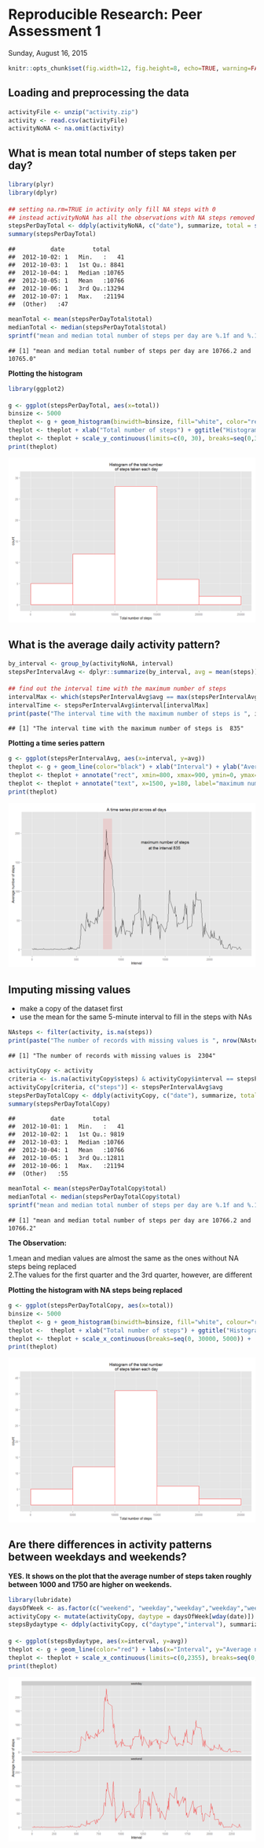 # Reproducible Research: Peer Assessment 1
Sunday, August 16, 2015  


```r
knitr::opts_chunk$set(fig.width=12, fig.height=8, echo=TRUE, warning=FALSE, message=FALSE, fig.path='figure/')
```


## Loading and preprocessing the data

```r
activityFile <- unzip("activity.zip")
activity <- read.csv(activityFile)
activityNoNA <- na.omit(activity)
```




## What is mean total number of steps taken per day?

```r
library(plyr)
library(dplyr)

## setting na.rm=TRUE in activity only fill NA steps with 0
## instead activityNoNA has all the observations with NA steps removed
stepsPerDayTotal <- ddply(activityNoNA, c("date"), summarize, total = sum(steps))
summary(stepsPerDayTotal)
```

```
##          date        total      
##  2012-10-02: 1   Min.   :   41  
##  2012-10-03: 1   1st Qu.: 8841  
##  2012-10-04: 1   Median :10765  
##  2012-10-05: 1   Mean   :10766  
##  2012-10-06: 1   3rd Qu.:13294  
##  2012-10-07: 1   Max.   :21194  
##  (Other)   :47
```

```r
meanTotal <- mean(stepsPerDayTotal$total)
medianTotal <- median(stepsPerDayTotal$total)
sprintf("mean and median total number of steps per day are %.1f and %.1f", meanTotal, medianTotal)
```

```
## [1] "mean and median total number of steps per day are 10766.2 and 10765.0"
```


**Plotting the histogram**

```r
library(ggplot2)

g <- ggplot(stepsPerDayTotal, aes(x=total))
binsize <- 5000
theplot <- g + geom_histogram(binwidth=binsize, fill="white", color="red", origin=0)
theplot <- theplot + xlab("Total number of steps") + ggtitle("Histogram of the total number\n of steps taken each day")
theplot <- theplot + scale_y_continuous(limits=c(0, 30), breaks=seq(0,30,5))
print(theplot)
```

![](figure/plotHist-1.png) 



## What is the average daily activity pattern?

```r
by_interval <- group_by(activityNoNA, interval)
stepsPerIntervalAvg <- dplyr::summarize(by_interval, avg = mean(steps))

## find out the interval time with the maximum number of steps
intervalMax <- which(stepsPerIntervalAvg$avg == max(stepsPerIntervalAvg$avg))
intervalTime <- stepsPerIntervalAvg$interval[intervalMax]
print(paste("The interval time with the maximum number of steps is ", intervalTime))
```

```
## [1] "The interval time with the maximum number of steps is  835"
```
**Plotting a time series pattern**

```r
g <- ggplot(stepsPerIntervalAvg, aes(x=interval, y=avg))
theplot <- g + geom_line(color="black") + xlab("Interval") + ylab("Average number of steps") + ggtitle("A time series plot across all days")
theplot <- theplot + annotate("rect", xmin=800, xmax=900, ymin=0, ymax=225, alpha=.1,fill="red")
theplot <- theplot + annotate("text", x=1500, y=180, label="maximum number of steps\nat the interval 835 ")
print(theplot)
```

![](figure/plotPattern-1.png) 


## Imputing missing values
- make a copy of the dataset first
- use the mean for the same 5-minute interval to fill in the steps with NAs


```r
NAsteps <- filter(activity, is.na(steps))
print(paste("The number of records with missing values is ", nrow(NAsteps)))
```

```
## [1] "The number of records with missing values is  2304"
```

```r
activityCopy <- activity
criteria <- is.na(activityCopy$steps) & activityCopy$interval == stepsPerIntervalAvg$interval
activityCopy[criteria, c("steps")] <- stepsPerIntervalAvg$avg
stepsPerDayTotalCopy <- ddply(activityCopy, c("date"), summarize, total = sum(steps))
summary(stepsPerDayTotalCopy)
```

```
##          date        total      
##  2012-10-01: 1   Min.   :   41  
##  2012-10-02: 1   1st Qu.: 9819  
##  2012-10-03: 1   Median :10766  
##  2012-10-04: 1   Mean   :10766  
##  2012-10-05: 1   3rd Qu.:12811  
##  2012-10-06: 1   Max.   :21194  
##  (Other)   :55
```

```r
meanTotal <- mean(stepsPerDayTotalCopy$total)
medianTotal <- median(stepsPerDayTotalCopy$total)
sprintf("mean and median total number of steps per day are %.1f and %.1f", meanTotal, medianTotal)
```

```
## [1] "mean and median total number of steps per day are 10766.2 and 10766.2"
```
**The Observation:**  

1.mean and median values are almost the same as the ones without NA steps being replaced  
2.The values for the first quarter and the 3rd quarter, however, are different


**Plotting the histogram with NA steps being replaced**

```r
g <- ggplot(stepsPerDayTotalCopy, aes(x=total))
binsize <- 5000
theplot <- g + geom_histogram(binwidth=binsize, fill="white", colour="red", origin=0)
theplot <-  theplot + xlab("Total number of steps") + ggtitle("Histogram of the total number\n of steps taken each day")
theplot <- theplot + scale_x_continuous(breaks=seq(0, 30000, 5000)) +  scale_y_continuous(limits=c(0,40), breaks=seq(0, 50, 5)) 
print(theplot)
```

![](figure/plotHistReplaced-1.png) 



## Are there differences in activity patterns between weekdays and weekends?
**YES. It shows on the plot that the average number of steps taken roughly between 1000 and 1750 are higher on weekends.**


```r
library(lubridate)
daysOfWeek <- as.factor(c("weekend", "weekday","weekday","weekday","weekday","weekday", "weekend"))
activityCopy <- mutate(activityCopy, daytype = daysOfWeek[wday(date)])
stepsBydaytype <- ddply(activityCopy, c("daytype","interval"), summarize, avg = mean(steps))

g <- ggplot(stepsBydaytype, aes(x=interval, y=avg))
theplot <- g + geom_line(color="red") + labs(x="Interval", y="Average number of steps") + facet_wrap(~daytype, nrow=2)
theplot <- theplot + scale_x_continuous(limits=c(0,2355), breaks=seq(0, 2355, 250))
print(theplot)
```

![](figure/plotPanel-1.png) 
